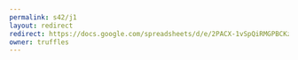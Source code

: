 ```yaml
---
permalink: s42/j1
layout: redirect
redirect: https://docs.google.com/spreadsheets/d/e/2PACX-1vSpQiRMGPBCKzFcPGaV3I7eNZ_Ocj_2tvzmnFmj9S-7vVLoyzbM0d1trz0x1UCPqtKLb6ArJzEnz448/pubhtml
owner: truffles
---
```

